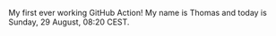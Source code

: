 My first ever working GitHub Action!
My name is Thomas and today is Sunday, 29 August, 08:20 CEST. 
